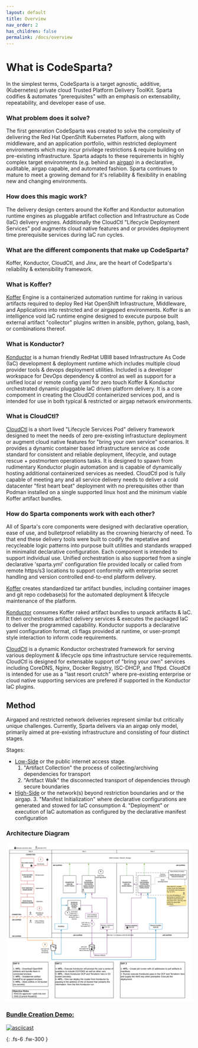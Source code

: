 ```yaml
---
layout: default
title: Overview
nav_order: 2
has_children: false
permalink: /docs/overview
---
```

# What is CodeSparta?

In the simplest terms, CodeSparta is a target agnostic, additive, (Kubernetes) private cloud Trusted Platform Delivery ToolKit. Sparta codifies & automates "prerequisites" with an emphasis on extensability, repeatability, and developer ease of use.

### What problem does it solve?

The first generation CodeSparta was created to solve the complexity of delivering the Red Hat OpenShift Kubernetes Platform, along with middleware, and an application portfolio, within restricted deployment environments which may incur privilege restrictions & require building on pre-existing infrastructure. Sparta adapts to these requirements in highly complex target environments (e.g. behind an [airgap](https://en.wikipedia.org/wiki/Air_gap_(networking)#:~:text=An%20air%20gap%2C%20air%20wall,an%20unsecured%20local%20area%20network.)) in a declarative, auditable, airgap capable, and automated fashion. Sparta continues to mature to meet a growing demand for it's reliability & flexibility in enabling new and changing environments.

### How does this magic work?

The delivery design centers around the Koffer and Konductor automation runtime engines as pluggable artifact collection and Infrastructure as Code (IaC) delivery engines. Additionally the CloudCtl "Lifecycle Deployment Services" pod augments cloud native features and or provides deployment time prerequisite services during IaC run cycles.

### What are the different components that make up CodeSparta?

Koffer, Konductor, CloudCtl, and Jinx, are the heart of CodeSparta's reliability & extensibility framework.

### What is Koffer?

[Koffer](https://github.com/CodeSparta/Koffer) Engine is a containerized automation runtime for raking in various artifacts required to deploy Red Hat OpenShift Infrastructure, Middleware, and Applications into restricted and or airgapped environments. Koffer is an intelligence void IaC runtime engine designed to execute purpose built external artifact "collector" plugins written in ansible, python, golang, bash, or combinations thereof.

### What is Konductor?

[Konductor](https://github.com/CodeSparta/Konductor) is a human friendly RedHat UBI8 based Infrastructure As Code (IaC) development & deployment runtime which includes multiple cloud provider tools & devops deployment utilities. Included is a developer workspace for DevOps dependency & control as well as support for a unified local or remote config yaml for zero touch Koffer & Konductor orchestrated dynamic pluggable IaC driven platform delivery. It is a core compoment in creating the CloudCtl containerized services pod, and is intended for use in both typical & restricted or airgap network environments.

### What is CloudCtl?

[CloudCtl](https://github.com/CodeSparta/CloudCtl) is a short lived "Lifecycle Services Pod" delivery framework designed to meet the needs of zero pre-existing infrastucture deployment or augment cloud native features for "bring your own service" scenarios. It provides a dynamic container based infrastructure service as code standard for consistent and reliable deployment, lifecycle, and outage rescue + postmortem operations tasks. It is designed to spawn from rudimentary Konductor plugin automation and is capable of dynamically hosting additional containerized services as needed. CloudCtl pod is fully capable of meeting any and all service delivery needs to deliver a cold datacenter "first heart beat" deployment with no prerequisites other than Podman installed on a single supported linux host and the minimum viable Koffer artifact bundles.

### How do Sparta components work with each other?

All of Sparta's core components were designed with declarative operation, ease of use, and bulletproof reliability as the crowning hierarchy of need. To that end these delivery tools were built to codify the repetative and recycleable logic patterns into purpose built utilities and standards wrapped in minimalist declarative configuration. Each component is intended to support individual use. Unified orchestration is also supported from a single declarative 'sparta.yml' configuration file provided locally or called from remote https/s3 locations to support conformity with enterprise secret handling and version controlled end-to-end platform delivery.

[Koffer](https://github.com/CodeSparta/Koffer) creates standardized tar artifact bundles, including container images and git repo codebase(s) for the automated deployment & lifecycle maintenance of the platform.

[Konductor](https://github.com/CodeSparta/Konductor) consumes Koffer raked artifact bundles to unpack artifacts & IaC. It then orchestrates artifact delivery services & executes the packaged IaC to deliver the programmed capability. Konductor supports a declarative yaml configuration format, cli flags provided at runtime, or user-prompt style interaction to inform code requirements.

[CloudCtl](https://github.com/CodeSparta/CloudCtl) is a dynamic Konductor orchestrated framework for serving various deployment & lifecycle ops time infrastructure service requirements. CloudCtl is designed for extensable support of "bring your own" services including CoreDNS, Nginx, Docker Registry, ISC-DHCP, and Tftpd. CloudCtl is intended for use as a "last resort crutch" where pre-existing enterprise or cloud native supporting services are prefered if supported in the Konductor IaC plugins.

## Method
Airgaped and restricted network deliveries represent similar but critically unique
challenges. Currently, Sparta delivers via an airgap only model, primarily aimed at
pre-existing infrastructure and consisting of four distinct stages.

Stages:
  - [Low-Side] or the public internet access stage.
    1. "Artifact Collection" the process of collecting/archiving dependencies for transport
    2. "Artifact Walk" the disconnected transport of dependencies through secure boundaries
  - [High-Side] or the network(s) beyond restriction boundaries and or the airgap.
    3. "Manifest Initialization" where declarative configurations are generated and stowed for IaC consumption
    4. "Deployment" or execution of IaC automation as configured by the declarative manifest configuration

[Public Cloud]:https://www.redhat.com/en/topics/cloud-computing/what-is-public-cloud
[Installer Provisioned Infrastructure]:https://github.com/openshift/installer#supported-platforms
[User Provisioned Infrastructure]:https://github.com/openshift/installer#supported-platforms
[IaC]:https://www.ibm.com/cloud/learn/infrastructure-as-code
[Infrastructure as Code]:https://www.ibm.com/cloud/learn/infrastructure-as-code
[Low-Side]:https://en.wikipedia.org/wiki/Air_gap_(networking)#Use_in_classified_settings
[High-Side]:https://en.wikipedia.org/wiki/Air_gap_(networking)#Use_in_classified_settings
[BASH]:https://www.gnu.org/software/bash
[Python]:https://www.python.org
[Golang]:https://golang.org
[Ansible]:https://www.ansible.com
[Terraform]:https://www.terraform.io

### Architecture Diagram
![Diagram](./web/sparta.png)

### [Bundle Creation Demo:](https://asciinema.org/a/BFb4Hq4h9q4tsNllfRT9K5OWC)
[![asciicast](https://asciinema.org/a/BFb4Hq4h9q4tsNllfRT9K5OWC.png)](https://asciinema.org/a/BFb4Hq4h9q4tsNllfRT9K5OWC)

{: .fs-6 .fw-300 }
